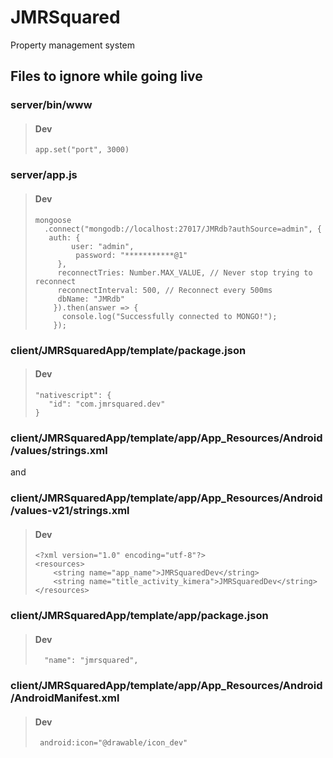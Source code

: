 # JMRSquared

Property management system

## Files to ignore while going live

### server/bin/www

> #### Dev
>
> `app.set("port", 3000)`

### server/app.js

> #### Dev
>
> ```
> mongoose
>   .connect("mongodb://localhost:27017/JMRdb?authSource=admin", {
>    auth: {
>         user: "admin",
>          password: "***********@1"
>      },
>      reconnectTries: Number.MAX_VALUE, // Never stop trying to reconnect
>      reconnectInterval: 500, // Reconnect every 500ms
>      dbName: "JMRdb"
>     }).then(answer => {
>       console.log("Successfully connected to MONGO!");
>     });
> ```

### client/JMRSquaredApp/template/package.json

> #### Dev
>
> ```
> "nativescript": {
>    "id": "com.jmrsquared.dev"
> }
> ```

### client/JMRSquaredApp/template/app/App_Resources/Android/values/strings.xml

and

### client/JMRSquaredApp/template/app/App_Resources/Android/values-v21/strings.xml

> #### Dev
>
> ```
> <?xml version="1.0" encoding="utf-8"?>
> <resources>
>     <string name="app_name">JMRSquaredDev</string>
>     <string name="title_activity_kimera">JMRSquaredDev</string>
> </resources>
> ```

### client/JMRSquaredApp/template/app/package.json

> #### Dev
>
> ```
>   "name": "jmrsquared",
> ```

### client/JMRSquaredApp/template/app/App_Resources/Android/AndroidManifest.xml

> #### Dev
>
> ```
>  android:icon="@drawable/icon_dev"
> ```

